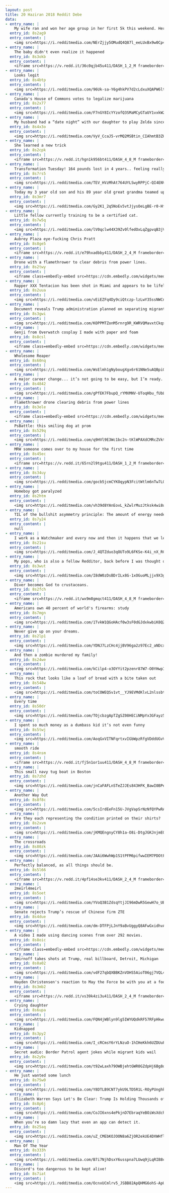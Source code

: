 ```yaml
---
layout: post
title: 20 Haziran 2018 Reddit Debe
data:
- entry_name: |
    My wife ran and won her age group in her first 5k this weekend. Here are a couple pictures from the race.
  entry_id: 8s2ag9
  entry_content: |
    <img src=https://i.redditmedia.com/NErZjjy5OMudQ4Q87l_eeLUxBx9w0Cp4xigCzAmg1tY.jpg?s=bda77d54f96d62ca0d55b67d3437ba30 frameborder=0>
- entry_name: |
    The baby didn't even realize it happened
  entry_id: 8s3okb
  entry_content: |
    <iframe src=https://v.redd.it/36c0qjb45u411/DASH_1_2_M frameborder=0></iframe>
- entry_name: |
    Looks legit
  entry_id: 8s4btp
  entry_content: |
    <img src=https://i.redditmedia.com/96Uk-sa-Y6g4hkPV7d2cLdxuXQAPW6lt3mRSExWm18A.jpg?s=7a9d42fbc4b74da0815a83019bdda264 frameborder=0>
- entry_name: |
    Canada's House of Commons votes to legalize marijuana
  entry_id: 8s2x77
  entry_content: |
    <img src=https://i.redditmedia.com/F7nGY8IcYYzofQ3SMaMCyGTaUY1vxkW2gVYFkko1qVA.jpg?s=e381834f88fb5ec056bba6e9f3e2e7cd frameborder=0>
- entry_name: |
    My husband had a “date night” with our daughter to play Zelda since she doesn’t get to play much. Our sons look on enviously.
  entry_id: 8s4x3o
  entry_content: |
    <img src=https://i.redditmedia.com/VyV_CcaJ5-vrMQ2MSBtin_CIAhmtB3ZHCHNeteUIqsE.jpg?s=227deef31e75fe7f61a5096dd0cf37b3 frameborder=0>
- entry_name: |
    She learned a new trick
  entry_id: 8s2cpk
  entry_content: |
    <iframe src=https://v.redd.it/hgn1k956bt411/DASH_4_8_M frameborder=0></iframe>
- entry_name: |
    Transformation Tuesday! 164 pounds lost in 4 years.. feeling really proud of myself.
  entry_id: 8s7rs5
  entry_content: |
    <img src=https://i.redditmedia.com/TEV_HVzMhAt764UYLSwyRPPjC-QI4ENVem8tPkVN2Qk.jpg?s=9f4013f71f4d871cdbc6679cef61ff7b frameborder=0>
- entry_name: |
    Today my 3 year old son and his 89 year old great grandma teamed up to catch both their first fish. He hooked it she reeled it in.
  entry_id: 8s3mr7
  entry_content: |
    <img src=https://i.redditmedia.com/Gy2K1_2q5NoEv5vtJjysOeLgBE-r0-HfnTT0xplhGag.jpg?s=923b8f41996bbf00b776c6017b344730 frameborder=0>
- entry_name: |
    Little fellow currently training to be a certified cat.
  entry_id: 8s7w5q
  entry_content: |
    <img src=https://i.redditmedia.com/lV0qclw44X39Zv0lfedOxLqZgpvqB3jVlUWWeND06-0.jpg?s=6c66c4ff9199a3bad0b593b01e94eef1 frameborder=0>
- entry_name: |
    Aubrey Plaza eye-fucking Chris Pratt
  entry_id: 8s8ge5
  entry_content: |
    <iframe src=https://v.redd.it/e79hxadbby411/DASH_2_4_M frameborder=0></iframe>
- entry_name: |
    Drone with a flamethrower to clear debris from power lines.
  entry_id: 8s2twy
  entry_content: |
    <iframe class=embedly-embed src=https://cdn.embedly.com/widgets/media.html?src=https%3A%2F%2Fgfycat.com%2Fifr%2FTiredFixedGardensnake&url=https%3A%2F%2Fgfycat.com%2FTiredFixedGardensnake&image=https%3A%2F%2Fthumbs.gfycat.com%2FTiredFixedGardensnake-size_restricted.gif&key=2aa3c4d5f3de4f5b9120b660ad850dc9&type=text%2Fhtml&schema=gfycat width=368 height=640 scrolling=no frameborder=0 allowfullscreen></iframe>
- entry_name: |
    Rapper XXX Tentacion has been shot in Miami and appears to be lifeless, witnesses say.
  entry_id: 8s2uua
  entry_content: |
    <img src=https://i.redditmedia.com/vEiEZFq4Dy9ciQtczp-lzLwY35ssNWCnhdzL-SPDKAE.jpg?s=85a335489af53984f5757a767ef2dd87 frameborder=0>
- entry_name: |
    Document reveals Trump administration planned on separating migrant families soon after inauguration
  entry_id: 8s3gwi
  entry_content: |
    <img src=https://i.redditmedia.com/KOPPMTZonM5rnrg9R_KWRVQMavxtCkqxkrLQlOG0S2Y.jpg?s=5093354baf66d36e4e2c9b1cb4f846a3 frameborder=0>
- entry_name: |
    Genji from Overwatch cosplay I made with paper and foam
  entry_id: 8s8csl
  entry_content: |
    <iframe class=embedly-embed src=https://cdn.embedly.com/widgets/media.html?src=https%3A%2F%2Fgfycat.com%2Fifr%2FSilkySmallAmericanmarten&url=https%3A%2F%2Fgfycat.com%2Fgifs%2Fdetail%2FSilkySmallAmericanmarten&image=https%3A%2F%2Fthumbs.gfycat.com%2FSilkySmallAmericanmarten-size_restricted.gif&key=2aa3c4d5f3de4f5b9120b660ad850dc9&type=text%2Fhtml&schema=gfycat width=600 height=678 scrolling=no frameborder=0 allowfullscreen></iframe>
- entry_name: |
    Wholesome Reaper
  entry_id: 8s60nq
  entry_content: |
    <img src=https://i.redditmedia.com/WsElmh1gNybougXgx6r61NNe5uAQBpiGheTPctHyNE4.jpg?s=43c10eea17cc167e17569a88d6ea13b3 frameborder=0>
- entry_name: |
    A major career change... it’s not going to be easy, but I’m ready.
  entry_id: 8s4842
  entry_content: |
    <img src=https://i.redditmedia.com/gPfEK7FbupQ_rYMXMNV-UToqHbu_fUbLBSg-3MiLOWs.jpg?s=cafb0220eee8ecae540878fc55c796b7 frameborder=0>
- entry_name: |
    Flamethrower drone clearing debris from power lines
  entry_id: 8s3ele
  entry_content: |
    <iframe class=embedly-embed src=https://cdn.embedly.com/widgets/media.html?src=https%3A%2F%2Fgfycat.com%2Fifr%2FTiredFixedGardensnake&url=https%3A%2F%2Fgfycat.com%2FTiredFixedGardensnake&image=https%3A%2F%2Fthumbs.gfycat.com%2FTiredFixedGardensnake-size_restricted.gif&key=2aa3c4d5f3de4f5b9120b660ad850dc9&type=text%2Fhtml&schema=gfycat width=368 height=640 scrolling=no frameborder=0 allowfullscreen></iframe>
- entry_name: |
    PsBattle: this smiling dog at prom
  entry_id: 8s529q
  entry_content: |
    <img src=https://i.redditmedia.com/q9HVl9E3Wc1bc2n-tKlWPAXdCMRcZVktTAG-ECMtjdU.jpg?s=f845bfdca1074e6dce39dc0e7873e345 frameborder=0>
- entry_name: |
    MRW someone comes over to my house for the first time
  entry_id: 8s45ec
  entry_content: |
    <iframe src=https://v.redd.it/65rn2l9tgu411/DASH_1_2_M frameborder=0></iframe>
- entry_name: |
  entry_id: 8s34uy
  entry_content: |
    <img src=https://i.redditmedia.com/gocb5jcmCYKOqypN3FcitWtlm6nTw7LQDO3iUby5Lco.jpg?s=dfd7b5767b177efcdf6f244099522181 frameborder=0>
- entry_name: |
    Homeboy got paralyzed
  entry_id: 8s2htm
  entry_content: |
    <img src=https://i.redditmedia.com/vh39d8YAnEovL_kZwlrMuzJtksk4wi8u7YtkP-cXhHU.jpg?s=a38f77eb390027566c8134ab2b96b27c frameborder=0>
- entry_name: |
    TIL of the bullshit asymmetry principle: The amount of energy needed to refute bullshit is an order of magnitude bigger than to produce it.
  entry_id: 8s7y24
  entry_content: |
    null
- entry_name: |
    I work as a Watchmaker and every now and then it happens that we let some parts fly off due to squeezing pliers too hard for example. I knew something hit my eye, but couldn't find it afterwards. After ~30 minutes I finally found it.
  entry_id: 8s21su
  entry_content: |
    <img src=https://i.redditmedia.com/J_4QTZduo3qOUTo9L6FKSe-K4i_nX_RCQ908vOBuqOw.jpg?s=059dd9be51c911c170f983d085ddac37 frameborder=0>
- entry_name: |
    My pops, who is also a fellow Redditor, back before I was thought of (late 80s I believe)
  entry_id: 8s3wut
  entry_content: |
    <img src=https://i.redditmedia.com/I8dW0zDsBDrILx8G-1xOGuoMLjjx9X3gWIMFy2sOXRE.jpg?s=769794c8a385ed6ba0f99b901c689aab frameborder=0>
- entry_name: |
    Diver becomes God to crustaceans.
  entry_id: 8s2fch
  entry_content: |
    <iframe src=https://v.redd.it/wx9m8gmqct411/DASH_4_8_M frameborder=0></iframe>
- entry_name: |
    Americans own 40 percent of world's firearms: study
  entry_id: 8s7mgn
  entry_content: |
    <img src=https://i.redditmedia.com/1TvkW1QGoHAcf0w3sF0dGJdxkwbiK8QZVmpTr0sH32E.jpg?s=94d6e1d481f27589d4be461e761af9bd frameborder=0>
- entry_name: |
    Never give up on your dreams.
  entry_id: 8s2lp1
  entry_content: |
    <img src=https://i.redditmedia.com/YDNJ7LzCHc4jjBV96ga2z97Ec2_aNDcxci9bR2VGj0I.jpg?s=8c45a3b4e913c8c88186645d26cd058e frameborder=0>
- entry_name: |
    And then a zombie murdered my family!
  entry_id: 8s24we
  entry_content: |
    <img src=https://i.redditmedia.com/kCilp4-o3OYYit2pzenr87W7-O0YHwpIFMeGFx8sVko.jpg?s=803ade5c856cb56e0a915e7b20fcba8b frameborder=0>
- entry_name: |
    This rock that looks like a loaf of bread with a bite taken out
  entry_id: 8s548w
  entry_content: |
    <img src=https://i.redditmedia.com/toCOWEQSv1vt__YJ9EVMdKlvL2nlssbtq4BfK_-xUZw.jpg?s=008d6b1fb8464771ecc58c250c3d5a09 frameborder=0>
- entry_name: |
    Every time
  entry_id: 8s50dr
  entry_content: |
    <img src=https://i.redditmedia.com/TOjcbzgApTZgSZ08HECiNMpYx3GFayz5k1kPq1Sdacc.jpg?s=466c53ab5acf12fcd48adadf8093df36 frameborder=0>
- entry_name: |
    I spent so much money as a dumbass kid it’s not even funny
  entry_id: 8s5twj
  entry_content: |
    <img src=https://i.redditmedia.com/AoqGxVITNFqrtxvIGbWpzRfgVDddUGvVMkOqfwg9ku8.jpg?s=9a6a57f6b40b39b55831e415a7b18195 frameborder=0>
- entry_name: |
    smooth ride
  entry_id: 8s4nsm
  entry_content: |
    <iframe src=https://v.redd.it/fj5n1or1uu411/DASH_4_8_M frameborder=0></iframe>
- entry_name: |
    This small navy tug boat in Boston
  entry_id: 8s7zhd
  entry_content: |
    <img src=https://i.redditmedia.com/jnCaFAFLnSTeZJJEs843HFK_BawI0BPeuJoYIrwbDjI.jpg?s=59f3343a1e9cfe84d6e414bb092e2431 frameborder=0>
- entry_name: |
    Another Way Out
  entry_id: 8s8f8c
  entry_content: |
    <img src=https://i.redditmedia.com/5csIrdEeFn15U-JVgVapSrNzNfQYPwRAsrsrKtfQXRs.jpg?s=cc7e6d7d28dc632a97eac31d507e7a4e frameborder=0>
- entry_name: |
    Are they each representing the condition printed on their shirts?
  entry_id: 8s2xvm
  entry_content: |
    <img src=https://i.redditmedia.com/jKMQEngnyCY8h1a-O8i-DtgJGKJnjmEOQMG6P_vTIjA.jpg?s=386c59c0e84e5ed7cf6c4d9cfae68739 frameborder=0>
- entry_name: |
    The crossroads
  entry_id: 8s80zk
  entry_content: |
    <img src=https://i.redditmedia.com/JAAi6WwhWp1S1tPFM6pifwwIEM7PDOtFCEZCgaanYM8.jpg?s=1cff60ffead8a834e70fff8323a5f51d frameborder=0>
- entry_name: |
    Perfectly balanced, as all things should be.
  entry_id: 8s5l66
  entry_content: |
    <iframe src=https://v.redd.it/4pf14se3kv411/DASH_2_4_M frameborder=0></iframe>
- entry_name: |
    2meirl4meirl
  entry_id: 8s5oet
  entry_content: |
    <img src=https://i.redditmedia.com/YVoQ3B1ZdsqYtjJI96mDwR5GewH7o_UBKzthd1AGl1Y.jpg?s=b7b3175780257d9eee5dfc5c134e5176 frameborder=0>
- entry_name: |
    Senate rejects Trump’s rescue of Chinese firm ZTE
  entry_id: 8s4due
  entry_content: |
    <img src=https://i.redditmedia.com/dm-DTFPjLJnY9aBvUggyQ8AFwGxidhvA1eRRi0z_R9U.jpg?s=d62d24e84a97c7044bad309ad389b082 frameborder=0>
- entry_name: |
    A video I made using dancing scenes from over 292 movies.
  entry_id: 8s8oic
  entry_content: |
    <iframe class=embedly-embed src=https://cdn.embedly.com/widgets/media.html?src=https%3A%2F%2Fplayer.vimeo.com%2Fvideo%2F275826346%3Fapp_id%3D122963&dntp=1&url=https%3A%2F%2Fvimeo.com%2F275826346&image=https%3A%2F%2Fi.vimeocdn.com%2Fvideo%2F708200989_1280.jpg&key=522baf40bd3911e08d854040d3dc5c07&type=text%2Fhtml&schema=vimeo width=600 height=338 scrolling=no frameborder=0 allowfullscreen></iframe>
- entry_name: |
    Smirnoff takes shots at Trump, real billboard, Detroit, Michigan
  entry_id: 8s8a02
  entry_content: |
    <img src=https://i.redditmedia.com/vdF27qbQXBBKZnVOHS5AioT06gj7VQL4MOKTqelhOHw.jpg?s=2489492cb2224ca7fbbbcec203e2beeb frameborder=0>
- entry_name: |
    Hayden Christensen's reaction to May the Force be with you at a football game: 😉
  entry_id: 8s3mb2
  entry_content: |
    <iframe src=https://v.redd.it/vs39k4zi3u411/DASH_2_4_M frameborder=0></iframe>
- entry_name: |
    Crying daughter
  entry_id: 8s6upa
  entry_content: |
    <img src=https://i.redditmedia.com/FQN4jWBlyn9lg5IWYUQdkRF57RFpHkwuEqAmp2Jm9pE.jpg?s=2706d15fcd9f66579696977a23fbb30d frameborder=0>
- entry_name: |
    Kidnapped
  entry_id: 8s3py2
  entry_content: |
    <img src=https://i.redditmedia.com/I_cRCmsY6rYLNzuO-1hIHeKkh6UZDUuFjiObcJbPp7I.jpg?s=3df17d3d2e01c0a6edd6f6f2d0eedc68 frameborder=0>
- entry_name: |
    Secret audio: Border Patrol agent jokes while migrant kids wail
  entry_id: 8s2y9x
  entry_content: |
    <img src=https://i.redditmedia.com/t92wLaxh79OWBjehtGWR0GZdpHj6Bg8qLErp_ZSIz9o.jpg?s=7239ed98c3c4a2cf20c7b35d01087e2f frameborder=0>
- entry_name: |
    He just wanted some lunch
  entry_id: 8s75w0
  entry_content: |
    <img src=https://i.redditmedia.com/Y8DTLB9CNT7ykU9LTD5R1L-ROyPUnghks0mttpTzezU.gif?fm=jpg&s=6b126aec58a24707b32f31c0f1bf5678 frameborder=0>
- entry_name: |
    Elizabeth Warren Says Let's Be Clear: Trump Is Holding Thousands of Kids Hostage to Try and Get Congress to Pay for His Stupid Wall
  entry_id: 8s8p6j
  entry_content: |
    <img src=https://i.redditmedia.com/CoJI6xns4ePkjnD7EbraqYeBOiWsXdchAnzr2pf6xgc.jpg?s=a33a3671e82ec7369de08eeba700fd53 frameborder=0>
- entry_name: |
    When you’re so damn lazy that even an app can detect it.
  entry_id: 8s25aq
  entry_content: |
    <img src=https://i.redditmedia.com/uZ_CMEbKOJOON8a6ZjOR2ekUE4DXWHflRrCsJZgz0dM.jpg?s=7e41859e558ebd23840238810f3b242e frameborder=0>
- entry_name: |
    Man Of The Year
  entry_id: 8s333h
  entry_content: |
    <img src=https://i.redditmedia.com/B7i7NjhDsxY6usspna7LUwq9jLqRIB8csFmS2ECE_A8.png?s=754f491438b6b8a2dfae6a9ea92dfecd frameborder=0>
- entry_name: |
    Discord's too dangerous to be kept alive!
  entry_id: 8s7iat
  entry_content: |
    <img src=https://i.redditmedia.com/OcnxUCmlrv5_JSBB82ApQHMG6ohS-ApUyJxP5r4IxX0.png?s=a4960f8c9381e223831b3e4cb3e21ad8 frameborder=0>
---
```

